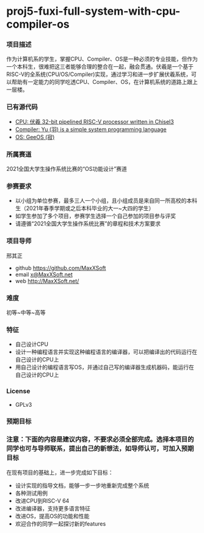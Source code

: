 # proj5-fuxi-full-system-with-cpu-compiler-os

### 项目描述
作为计算机系的学生，掌握CPU、Compiler、OS是一种必须的专业技能，但作为一个本科生，很难把这三者能够合理的整合在一起，融会贯通。伏羲是一个基于RISC-V的全系统(CPU/OS/Compiler)实现，通过学习和进一步扩展伏羲系统，可以帮助有一定能力的同学吃透CPU、Compiler、OS，在计算机系统的道路上跟上一层楼。

### 已有源代码
- [CPU: 伏羲 32-bit pipelined RISC-V processor written in Chisel3](https://github.com/MaxXSoft/Fuxi)
- [Compiler: Yu (羽) is a simple system programming language](https://github.com/MaxXSoft/YuLang)
- [OS: GeeOS (寂)](https://github.com/MaxXSoft/GeeOS)
### 所属赛道

2021全国大学生操作系统比赛的“OS功能设计”赛道

### 参赛要求
- 以小组为单位参赛，最多三人一个小组，且小组成员是来自同一所高校的本科生（2021年春季学期或之后本科毕业的大一~大四的学生）
- 如学生参加了多个项目，参赛学生选择一个自己参加的项目参与评奖
- 请遵循“2021全国大学生操作系统比赛”的章程和技术方案要求

### 项目导师

邢其正
- github https://github.com/MaxXSoft
- email x@MaxXSoft.net
- web http://MaxXSoft.net/

### 难度

初等~中等~高等

### 特征

- 自己设计CPU
- 设计一种编程语言并实现这种编程语言的编译器，可以把编译出的代码运行在自己设计的CPU上
- 用自己设计的编程语言写OS，并通过自己写的编译器生成机器码，能运行在自己设计的CPU上

### License
- GPLv3


### 预期目标

### 注意：下面的内容是建议内容，不要求必须全部完成。选择本项目的同学也可与导师联系，提出自己的新想法，如导师认可，可加入预期目标

在现有项目的基础上，进一步完成如下目标：
- 设计实现的指导文档，能够一步一步地重新完成整个系统
- 各种测试用例
- 改进CPU到RISC-V 64
- 改进编译器，支持更多语言特征
- 改进OS，提高OS的功能和性能
- 欢迎合作的同学一起探讨新的features
